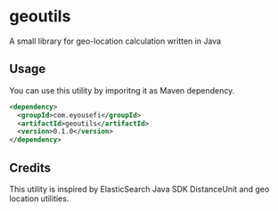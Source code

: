 # geoutils
A small library for geo-location calculation written in Java

## Usage
You can use this utility by imporitng it as  Maven dependency.

```xml
<dependency>
  <groupId>com.eyousefi</groupId>
  <artifactId>geoutils</artifactId>
  <version>0.1.0</version>
</dependency>
```

## Credits
This utility is inspired by ElasticSearch Java SDK DistanceUnit and geo location utilities.